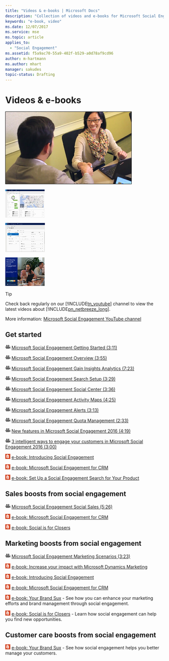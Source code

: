 ```yaml
---
title: "Videos & e-books | Microsoft Docs"
description: "Collection of videos and e-books for Microsoft Social Engagement"
keywords: "e-book, video"
ms.date: 12/07/2017
ms.service: mse
ms.topic: article
applies_to:
  - "Social Engagement"
ms.assetid: f5a9ac70-55a9-402f-b529-a0d78af9cd96
author: m-hartmann
ms.author: mhart
manager: sakudes
topic-status: Drafting
---
```


# Videos &amp; e-books
<a name="heroArea"></a> [![Social Engagement Sales Scenarios](media/video-thumbnail-mse-sales-scenarios.png "Social Engagement Sales Scenarios")](http://go.microsoft.com/fwlink/p/?LinkId=615282)  
  
 [![Thumbnail for the Overview video](media/video-thumbnail-mse-overview.png "Thumbnail for the Overview video")](http://go.microsoft.com/fwlink/p/?LinkId=544936)  
  
 [![Thumbnail for Search Setup video](media/video-thumbnail-mse-understand-sentiment.png "Thumbnail for Search Setup video")](http://go.microsoft.com/fwlink/p/?LinkId=544939)  
  
 [![Introducing Social Engagement e-book](media/ebook-thumbnail-introducing-social-enagement.png "Introducing Social Engagement e-book")](http://go.microsoft.com/fwlink/p/?LinkID=395230)  
  
> [!TIP]
>  Check back regularly on our [!INCLUDE[tn_youtube](../includes/tn-youtube.md)] channel to view the latest videos about [!INCLUDE[pn_netbreeze_long](../includes/pn-social-engagement-long.md)].  
>   
>  More information: [Microsoft Social Engagement YouTube channel](http://go.microsoft.com/fwlink/p/?LinkId=400720)  
  
## Get started  
 [![Video button](media/video-icon.png "Video button")](http://go.microsoft.com/fwlink/p/?LinkId=613693) [Microsoft Social Engagement Getting Started (3:11)](http://go.microsoft.com/fwlink/p/?LinkId=613693)  
  
 [![Video button](media/video-icon.png "Video button")](http://go.microsoft.com/fwlink/p/?LinkId=544936) [Microsoft Social Engagement Overview (3:55)](http://go.microsoft.com/fwlink/p/?LinkId=544936)  
  
 [![Video button](media/video-icon.png "Video button")](http://go.microsoft.com/fwlink/p/?LinkId=615285) [Microsoft Social Engagement Gain Insights Analytics (7:23)](http://go.microsoft.com/fwlink/p/?LinkId=615285)  
  
 [![Video button](media/video-icon.png "Video button")](http://go.microsoft.com/fwlink/p/?LinkId=544939) [Microsoft Social Engagement Search Setup (3:29)](http://go.microsoft.com/fwlink/p/?LinkId=544939)  
  
 [![Video button](media/video-icon.png "Video button")](http://go.microsoft.com/fwlink/p/?LinkId=613692) [Microsoft Social Engagement Social Center (3:36)](http://go.microsoft.com/fwlink/p/?LinkId=613692)  
  
 [![Video button](media/video-icon.png "Video button")](http://go.microsoft.com/fwlink/p/?LinkID=618573) [Microsoft Social Engagement Activity Maps (4:25)](http://go.microsoft.com/fwlink/p/?LinkID=618573)  
  
 [![Video button](media/video-icon.png "Video button")](http://go.microsoft.com/fwlink/p/?LinkId=544937) [Microsoft Social Engagement Alerts (3:13)](http://go.microsoft.com/fwlink/p/?LinkId=544937)  
  
 [![Video button](media/video-icon.png "Video button")](http://go.microsoft.com/fwlink/p/?LinkId=544938) [Microsoft Social Engagement Quota Management (2:33)](http://go.microsoft.com/fwlink/p/?LinkId=544938)  
  
 [![Video button](media/video-icon.png "Video button")](http://go.microsoft.com/fwlink/p/?LinkId=544938) [New features in Microsoft Social Engagement 2016  (4:19)](http://go.microsoft.com/fwlink/p/?LinkId=723350)  
  
 [![Video button](media/video-icon.png "Video button")](http://go.microsoft.com/fwlink/p/?LinkId=544938) [3 intelligent ways to engage your customers in Microsoft Social Engagement 2016 (3:00)](http://go.microsoft.com/fwlink/p/?LinkId=723351)  
  
 [![Reader button](media/reader-icon.png "Reader button")](http://go.microsoft.com/fwlink/p/?LinkId=395230) [e-book: Introducing Social Engagement](http://go.microsoft.com/fwlink/p/?LinkId=395230)  
  
 [![Reader button](media/reader-icon.png "Reader button")](http://go.microsoft.com/fwlink/p/?LinkId=393642) [e-book: Microsoft Social Engagement for CRM](http://go.microsoft.com/fwlink/p/?LinkId=393642)  
  
 [![Reader button](media/reader-icon.png "Reader button")](http://go.microsoft.com/fwlink/p/?LinkId=394392) [e-book: Set Up a Social Engagement Search for Your Product](http://go.microsoft.com/fwlink/p/?LinkId=394392)  
  
## Sales boosts from social engagement  
 [![Video button](media/video-icon.png "Video button")](http://go.microsoft.com/fwlink/p/?LinkID=615282) [Microsoft Social Engagement Social Sales  (5:26)](http://go.microsoft.com/fwlink/p/?LinkID=615282)  
  
 [![Reader button](media/reader-icon.png "Reader button")](http://go.microsoft.com/fwlink/p/?LinkId=393642) [e-book: Microsoft Social Engagement for CRM](http://go.microsoft.com/fwlink/p/?LinkId=393642)  
  
 [![Reader button](media/reader-icon.png "Reader button")](http://go.microsoft.com/fwlink/p/?LinkId=394677) [e-book: Social is for Closers](http://go.microsoft.com/fwlink/p/?LinkId=394677)  
  
## Marketing boosts from social engagement  
 [![Video button](media/video-icon.png "Video button")](http://go.microsoft.com/fwlink/p/?LinkID=618572) [Microsoft Social Engagement Marketing Scenarios (3:23)](http://go.microsoft.com/fwlink/p/?LinkID=618572)  
  
 [![Reader button](media/reader-icon.png "Reader button")](http://go.microsoft.com/fwlink/p/?LinkId=394499) [e-book: Increase your impact with Microsoft Dynamics Marketing](http://go.microsoft.com/fwlink/p/?LinkId=394499)  
  
 [![Reader button](media/reader-icon.png "Reader button")](http://go.microsoft.com/fwlink/p/?LinkId=395230) [e-book: Introducing Social Engagement](http://go.microsoft.com/fwlink/p/?LinkId=395230)  
  
 [![Reader button](media/reader-icon.png "Reader button")](http://go.microsoft.com/fwlink/p/?LinkId=393642) [e-book: Microsoft Social Engagement for CRM](http://go.microsoft.com/fwlink/p/?LinkId=393642)  
  
 [![Reader button](media/reader-icon.png "Reader button")](http://go.microsoft.com/fwlink/p/?LinkId=394688) [e-book: Your Brand Sux](http://go.microsoft.com/fwlink/p/?LinkId=394688) - See how you can enhance your marketing efforts and brand management through social engagement.  
  
 [![Reader button](media/reader-icon.png "Reader button")](http://go.microsoft.com/fwlink/p/?LinkId=394677) [e-book: Social is for Closers](http://go.microsoft.com/fwlink/p/?LinkId=394677) - Learn how social engagement can help you find new opportunities.  
  
## Customer care boosts from social engagement  
 [![Reader button](media/reader-icon.png "Reader button")](http://go.microsoft.com/fwlink/p/?LinkId=394688) [e-book: Your Brand Sux](http://go.microsoft.com/fwlink/p/?LinkId=394688) - See how social engagement helps you better manage your customers.
 
